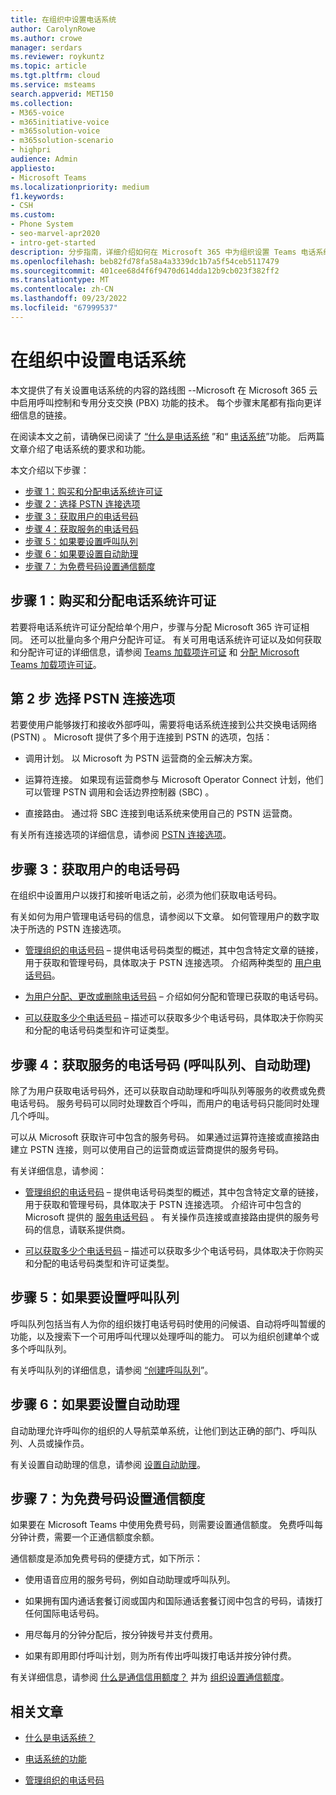 ```yaml
---
title: 在组织中设置电话系统
author: CarolynRowe
ms.author: crowe
manager: serdars
ms.reviewer: roykuntz
ms.topic: article
ms.tgt.pltfrm: cloud
ms.service: msteams
search.appverid: MET150
ms.collection:
- M365-voice
- m365initiative-voice
- m365solution-voice
- m365solution-scenario
- highpri
audience: Admin
appliesto:
- Microsoft Teams
ms.localizationpriority: medium
f1.keywords:
- CSH
ms.custom:
- Phone System
- seo-marvel-apr2020
- intro-get-started
description: 分步指南，详细介绍如何在 Microsoft 365 中为组织设置 Teams 电话系统。
ms.openlocfilehash: beb82fd78fa58a4a3339dc1b7a5f54ceb5117479
ms.sourcegitcommit: 401cee68d4f6f9470d614dda12b9cb023f382ff2
ms.translationtype: MT
ms.contentlocale: zh-CN
ms.lasthandoff: 09/23/2022
ms.locfileid: "67999537"
---
```

# <a name="set-up-phone-system-in-your-organization"></a>在组织中设置电话系统

本文提供了有关设置电话系统的内容的路线图 --Microsoft 在 Microsoft 365 云中启用呼叫控制和专用分支交换 (PBX) 功能的技术。 每个步骤末尾都有指向更详细信息的链接。

在阅读本文之前，请确保已阅读了 [“什么是电话系统](what-is-phone-system-in-office-365.md) ”和“ [电话系统](here-s-what-you-get-with-phone-system.md)”功能。 后两篇文章介绍了电话系统的要求和功能。

本文介绍以下步骤：

- [步骤 1：购买和分配电话系统许可证](#step-1-buy-and-assign-a-phone-system-license)
- [步骤 2：选择 PSTN 连接选项](#step-2-choose-a-pstn-connectivity-option)
- [步骤 3：获取用户的电话号码](#step-3-get-phone-numbers-for-your-users)
- [步骤 4：获取服务的电话号码](#step-4-get-phone-numbers-for-services-call-queues-auto-attendants)
- [步骤 5：如果要设置呼叫队列](#step-5-if-you-want-to-set-up-a-call-queue)
- [步骤 6：如果要设置自动助理](#step-6-if-you-want-to-set-up-an-auto-attendant)
- [步骤 7：为免费号码设置通信额度](#step-7-set-up-communications-credits-for-toll-free-numbers)

## <a name="step-1-buy-and-assign-a-phone-system-license"></a>步骤 1：购买和分配电话系统许可证

若要将电话系统许可证分配给单个用户，步骤与分配 Microsoft 365 许可证相同。 还可以批量向多个用户分配许可证。 有关可用电话系统许可证以及如何获取和分配许可证的详细信息，请参阅 [Teams 加载项许可证](/microsoftteams//teams-add-on-licensing/microsoft-teams-add-on-licensing) 和 [分配 Microsoft Teams 加载项许可证](/microsoftteams/teams-add-on-licensing/assign-teams-add-on-licenses)。

## <a name="step-2-choose-a-pstn-connectivity-option"></a>第 2 步 选择 PSTN 连接选项

若要使用户能够拨打和接收外部呼叫，需要将电话系统连接到公共交换电话网络 (PSTN) 。 Microsoft 提供了多个用于连接到 PSTN 的选项，包括：

- 调用计划。 以 Microsoft 为 PSTN 运营商的全云解决方案。

- 运算符连接。 如果现有运营商参与 Microsoft Operator Connect 计划，他们可以管理 PSTN 调用和会话边界控制器 (SBC) 。

- 直接路由。 通过将 SBC 连接到电话系统来使用自己的 PSTN 运营商。

有关所有连接选项的详细信息，请参阅 [PSTN 连接选项](pstn-connectivity.md)。

## <a name="step-3-get-phone-numbers-for-your-users"></a>步骤 3：获取用户的电话号码

在组织中设置用户以拨打和接听电话之前，必须为他们获取电话号码。

有关如何为用户管理电话号码的信息，请参阅以下文章。 如何管理用户的数字取决于所选的 PSTN 连接选项。

- [管理组织的电话号码](manage-phone-numbers-landing-page.md) – 提供电话号码类型的概述，其中包含特定文章的链接，用于获取和管理号码，具体取决于 PSTN 连接选项。
介绍两种类型的 [用户电话号码](manage-phone-numbers-landing-page.md#user-telephone-numbers)。

- [为用户分配、更改或删除电话号码](assign-change-or-remove-a-phone-number-for-a-user.md) – 介绍如何分配和管理已获取的电话号码。

- [可以获取多少个电话号码](how-many-phone-numbers-can-you-get.md) – 描述可以获取多少个电话号码，具体取决于你购买和分配的电话号码类型和许可证类型。

## <a name="step-4-get-phone-numbers-for-services-call-queues-auto-attendants"></a>步骤 4：获取服务的电话号码 (呼叫队列、自动助理) 

除了为用户获取电话号码外，还可以获取自动助理和呼叫队列等服务的收费或免费电话号码。 服务号码可以同时处理数百个呼叫，而用户的电话号码只能同时处理几个呼叫。

可以从 Microsoft 获取许可中包含的服务号码。 如果通过运算符连接或直接路由建立 PSTN 连接，则可以使用自己的运营商或运营商提供的服务号码。

有关详细信息，请参阅：

- [管理组织的电话号码](manage-phone-numbers-landing-page.md) – 提供电话号码类型的概述，其中包含特定文章的链接，用于获取和管理号码，具体取决于 PSTN 连接选项。
介绍许可中包含的 Microsoft 提供的 [服务电话号码](manage-phone-numbers-landing-page.md#service-telephone-numbers) 。 有关操作员连接或直接路由提供的服务号码的信息，请联系提供商。

- [可以获取多少个电话号码](how-many-phone-numbers-can-you-get.md) – 描述可以获取多少个电话号码，具体取决于你购买和分配的电话号码类型和许可证类型。

## <a name="step-5-if-you-want-to-set-up-a-call-queue"></a>步骤 5：如果要设置呼叫队列

呼叫队列包括当有人为你的组织拨打电话号码时使用的问候语、自动将呼叫暂缓的功能，以及搜索下一个可用呼叫代理以处理呼叫的能力。 可以为组织创建单个或多个呼叫队列。

有关呼叫队列的详细信息，请参阅 [“创建呼叫队列](create-a-phone-system-call-queue.md)”。

## <a name="step-6-if-you-want-to-set-up-an-auto-attendant"></a>步骤 6：如果要设置自动助理

自动助理允许呼叫你的组织的人导航菜单系统，让他们到达正确的部门、呼叫队列、人员或操作员。

有关设置自动助理的信息，请参阅 [设置自动助理](create-a-phone-system-auto-attendant.md)。

## <a name="step-7-set-up-communications-credits-for-toll-free-numbers"></a>步骤 7：为免费号码设置通信额度

如果要在 Microsoft Teams 中使用免费号码，则需要设置通信额度。 免费呼叫每分钟计费，需要一个正通信额度余额。

通信额度是添加免费号码的便捷方式，如下所示：

- 使用语音应用的服务号码，例如自动助理或呼叫队列。

- 如果拥有国内通话套餐订阅或国内和国际通话套餐订阅中包含的号码，请拨打任何国际电话号码。

- 用尽每月的分钟分配后，按分钟拨号并支付费用。

- 如果有即用即付呼叫计划，则为所有传出呼叫拨打电话并按分钟付费。

有关详细信息，请参阅 [什么是通信信用额度？](what-are-communications-credits.md) 并为 [组织设置通信额度](set-up-communications-credits-for-your-organization.md)。

## <a name="related-articles"></a>相关文章

- [什么是电话系统？](what-is-phone-system-in-office-365.md)

- [电话系统的功能](here-s-what-you-get-with-phone-system.md)

- [管理组织的电话号码](manage-phone-numbers-landing-page.md)
